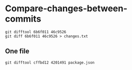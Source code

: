 # Compare-changes-between-commits

```shell
git difftool 6b6f011 46c9526
git diff 6b6f011 46c9526 > changes.txt
```

## One file

```shell
git difftool cffbd12 4201491 package.json
```
